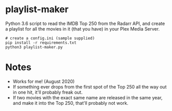 # playlist-maker

Python 3.6 script to read the IMDB Top 250 from the Radarr API, and
create a playlist for all the movies in it (that you have) in your Plex Media Server.

    # create a config.ini (sample supplied)
    pip install -r requirements.txt
    python3 playlist-maker.py
    
# Notes

* Works for me! (August 2020)
* If something ever drops from the first spot of the Top 250 all the way out in one hit, it'll probably freak out.
* If two movies with the exact same name are released in the same year, and make it into the Top 250, that'll probably not work.
